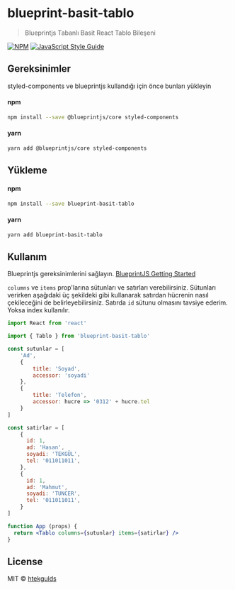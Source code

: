 # blueprint-basit-tablo

> Blueprintjs Tabanlı Basit React Tablo Bileşeni

[![NPM](https://img.shields.io/npm/v/blueprint-basit-tablo.svg)](https://www.npmjs.com/package/blueprint-basit-tablo) [![JavaScript Style Guide](https://img.shields.io/badge/code_style-standard-brightgreen.svg)](https://standardjs.com)

## Gereksinimler
styled-components ve blueprintjs kullandığı için önce bunları yükleyin

#### npm
```bash
npm install --save @blueprintjs/core styled-components
```

#### yarn
```bash
yarn add @blueprintjs/core styled-components
```

## Yükleme

#### npm
```bash
npm install --save blueprint-basit-tablo
```

#### yarn
```bash
yarn add blueprint-basit-tablo
```

## Kullanım

Blueprintjs gereksinimlerini sağlayın. [BlueprintJS Getting Started](https://blueprintjs.com/docs/#blueprint/getting-started)

`columns` ve `items` prop'larına sütunları ve satırları verebilirsiniz. Sütunları verirken aşağıdaki üç şekildeki gibi kullanarak satırdan hücrenin nasıl çekileceğini de belirleyebilirsiniz. Satırda `id` sütunu olmasını tavsiye ederim. Yoksa index kullanılır.

```jsx
import React from 'react'

import { Tablo } from 'blueprint-basit-tablo'

const sutunlar = [
    'Ad',
    {
        title: 'Soyad',
        accessor: 'soyadi'
    },
    {
        title: 'Telefon',
        accessor: hucre => '0312' + hucre.tel
    }
]

const satirlar = [
    {
      id: 1,
      ad: 'Hasan',
      soyadi: 'TEKGÜL',
      tel: '011011011',
    },
    {
      id: 1,
      ad: 'Mahmut',
      soyadi: 'TUNCER',
      tel: '011011011',
    }
]

function App (props) {
  return <Tablo columns={sutunlar} items={satirlar} />
}
```

## License

MIT © [htekgulds](https://github.com/htekgulds)
